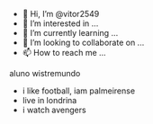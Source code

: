 - 👋 Hi, I’m @vitor2549
- 👀 I’m interested in ...
- 🌱 I’m currently learning ...
- 💞️ I’m looking to collaborate on ...
- 📫 How to reach me ...

<!---
vitor2540/vitor2540 is a ✨ special ✨ repository because its `README.md` (this file) appears on your GitHub profile.
You can click the Preview link to take a look at your changes.
---> aluno wistremundo
- i like football, iam palmeirense
- live in londrina
- i watch avengers
